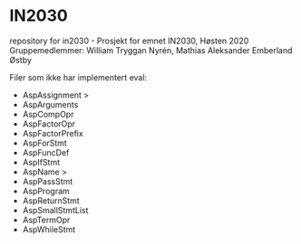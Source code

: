 # IN2030
repository for in2030 - Prosjekt for emnet IN2030, Høsten 2020
Gruppemedlemmer: William Tryggan Nyrén, Mathias Aleksander Emberland Østby

Filer som ikke har implementert eval:
  - AspAssignment >
  - AspArguments
  - AspCompOpr
  - AspFactorOpr
  - AspFactorPrefix
  - AspForStmt
  - AspFuncDef
  - AspIfStmt
  - AspName >
  - AspPassStmt
  - AspProgram
  - AspReturnStmt
  - AspSmallStmtList
  - AspTermOpr
  - AspWhileStmt
